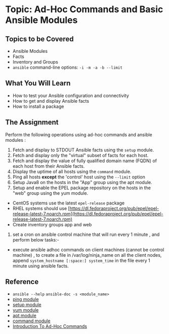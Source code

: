 # Topic: Ad-Hoc Commands and Basic Ansible Modules

## Topics to be Covered

* Ansible Modules
* Facts
* Inventory and Groups
* `ansible` command-line options: `-i -m -a -b --limit`

## What You Will Learn

* How to test your Ansible configuration and connectivity
* How to get and display Ansible facts
* How to install a package

## The Assignment

Perform the following operations using ad-hoc commands and ansible modules :

1. Fetch and display to STDOUT Ansible facts using the `setup` module.
1. Fetch and display only the "virtual" subset of facts for each host.
1. Fetch and display the value of fully qualified domain name (FQDN) of each host from their Ansible facts.
1. Display the uptime of all hosts using the `command` module.
1. Ping all hosts **except** the 'control' host using the `--limit` option
1. Setup Java8 on the hosts in the "App" group using the apt module.
1. Setup and enable the EPEL package repository on the hosts in the "web" group using the yum module.
  * CentOS systems use the latest `epel-release` package
  * RHEL systems should use [https://dl.fedoraproject.org/pub/epel/epel-release-latest-7.noarch.rpm](https://dl.fedoraproject.org/pub/epel/epel-release-latest-7.noarch.rpm)
  * Create inventory groups app and web
1. set a cron on ansible control machine that will run every 1 minute ,  and perform below tasks:-
  * execute ansible adhoc commands on client machines (cannot be control machine) , to  create a file in /var/log/ninja_name on all the client nodes,
    append `system_hostname [:space:] system_time` in the file every 1 minute using ansible facts.
## Reference

* `ansible --help` `ansible-doc -s <module_name>`
* [ping module](http://docs.ansible.com/ansible/ping_module.html)
* [setup module](http://docs.ansible.com/ansible/setup_module.html)
* [yum module](http://docs.ansible.com/ansible/yum_module.html)
* [apt module](http://docs.ansible.com/ansible/apt_module.html)
* [command module](http://docs.ansible.com/ansible/command_module.html)
* [Introduction To Ad-Hoc Commands](http://docs.ansible.com/ansible/intro_adhoc.html)
